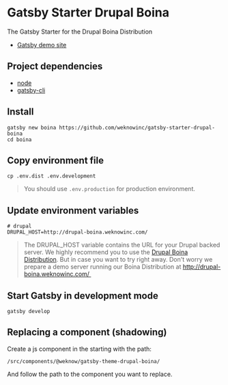 # Gatsby Starter Drupal Boina

The Gatsby Starter for the Drupal Boina Distribution

- [Gatsby demo site](https://boina.netlify.com/)

## Project dependencies

- [node](https://nodejs.org/en/download/)
- [gatsby-cli](https://www.gatsbyjs.org/tutorial/part-zero/#install-gatsby-cli)

## Install

```shell
gatsby new boina https://github.com/weknowinc/gatsby-starter-drupal-boina
cd boina
```

## Copy environment file

```shell
cp .env.dist .env.development
```

> You should use `.env.production` for production environment.

## Update environment variables

 ```shell
# drupal
DRUPAL_HOST=http://drupal-boina.weknowinc.com/
```

> The DRUPAL_HOST variable contains the URL for your Drupal backed server. We highly recommend you to use the [Drupal Boina Distribution](https://github.com/weknowinc/drupal-boina). But in case you want to try right away. Don't worry we prepare a demo server running our Boina Distribution at http://drupal-boina.weknowinc.com/ 


## Start Gatsby in development mode

```shell
gatsby develop
```

## Replacing a component (shadowing)

Create a js component in the starting with the path:

```shell
/src/components/@weknow/gatsby-theme-drupal-boina/
```

And follow the path to the component you want to replace.
